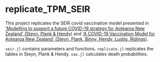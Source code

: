 # replicate_TPM_SEIR
This project replicates the SEIR covid vaccination model presented in ['Modelling to support a future COVID-19 strategy for Aotearoa New Zealand' (Steyn, Plank & Hendy)](https://cpb-ap-se2.wpmucdn.com/blogs.auckland.ac.nz/dist/d/75/files/2017/01/modelling-to-support-a-future-covid-19-strategy-for-aotearoa-new-zealand.pdf) and ['A COVID-19 Vaccination Model for Aotearoa New Zealand' (Steyn, Plank, Binny, Hendy, Lustig, Ridings)](https://www.tepunahamatatini.ac.nz/2021/06/30/a-covid-19-vaccination-model-for-aotearoa-new-zealand/).

`seir.jl` contains parameters and functions.
`replicate.jl` replicates the tables in Steyn, Plank & Hendy.
`vax.jl` calculates death probabilities.
